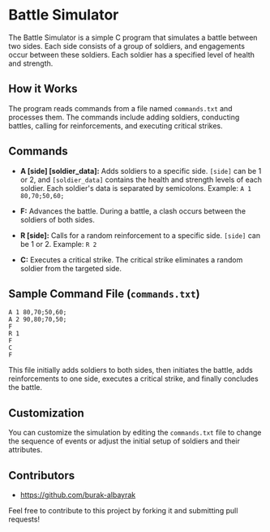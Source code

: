 # Battle Simulator

The Battle Simulator is a simple C program that simulates a battle between two sides. Each side consists of a group of soldiers, and engagements occur between these soldiers. Each soldier has a specified level of health and strength.

## How it Works

The program reads commands from a file named `commands.txt` and processes them. The commands include adding soldiers, conducting battles, calling for reinforcements, and executing critical strikes.

## Commands

- **A [side] [soldier_data]:** Adds soldiers to a specific side. `[side]` can be 1 or 2, and `[soldier_data]` contains the health and strength levels of each soldier. Each soldier's data is separated by semicolons.
  Example: `A 1 80,70;50,60;`

- **F:** Advances the battle. During a battle, a clash occurs between the soldiers of both sides.

- **R [side]:** Calls for a random reinforcement to a specific side. `[side]` can be 1 or 2.
  Example: `R 2`

- **C:** Executes a critical strike. The critical strike eliminates a random soldier from the targeted side.

## Sample Command File (`commands.txt`)

```
A 1 80,70;50,60;
A 2 90,80;70,50;
F
R 1
F
C
F
```

This file initially adds soldiers to both sides, then initiates the battle, adds reinforcements to one side, executes a critical strike, and finally concludes the battle.

## Customization

You can customize the simulation by editing the `commands.txt` file to change the sequence of events or adjust the initial setup of soldiers and their attributes.

## Contributors

- https://github.com/burak-albayrak

Feel free to contribute to this project by forking it and submitting pull requests!
